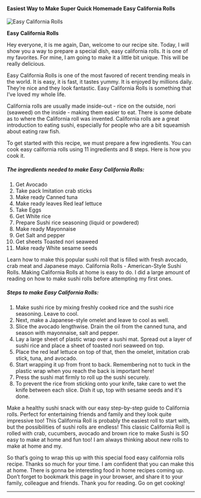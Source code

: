             

#### Easiest Way to Make Super Quick Homemade Easy California Rolls

![Easy California Rolls](https://img-global.cpcdn.com/recipes/6266710203039744/751x532cq70/easy-california-rolls-recipe-main-photo.jpg)

**Easy California Rolls**

Hey everyone, it is me again, Dan, welcome to our recipe site. Today, I will show you a way to prepare a special dish, easy california rolls. It is one of my favorites. For mine, I am going to make it a little bit unique. This will be really delicious.

Easy California Rolls is one of the most favored of recent trending meals in the world. It is easy, it is fast, it tastes yummy. It is enjoyed by millions daily. They’re nice and they look fantastic. Easy California Rolls is something that I’ve loved my whole life.

California rolls are usually made inside-out - rice on the outside, nori (seaweed) on the inside - making them easier to eat. There is some debate as to where the California roll was invented. California rolls are a great introduction to eating sushi, especially for people who are a bit squeamish about eating raw fish.

To get started with this recipe, we must prepare a few ingredients. You can cook easy california rolls using 11 ingredients and 8 steps. Here is how you cook it.

##### The ingredients needed to make Easy California Rolls:

1.  Get Avocado
2.  Take pack Imitation crab sticks
3.  Make ready Canned tuna
4.  Make ready leaves Red leaf lettuce
5.  Take Eggs
6.  Get White rice
7.  Prepare Sushi rice seasoning (liquid or powdered)
8.  Make ready Mayonnaise
9.  Get Salt and pepper
10.  Get sheets Toasted nori seaweed
11.  Make ready White sesame seeds

Learn how to make this popular sushi roll that is filled with fresh avocado, crab meat and Japanese mayo. California Rolls - American-Style Sushi Rolls. Making California Rolls at home is easy to do. I did a large amount of reading on how to make sushi rolls before attempting my first ones.

##### Steps to make Easy California Rolls:

1.  Make sushi rice by mixing freshly cooked rice and the sushi rice seasoning. Leave to cool.
2.  Next, make a Japanese-style omelet and leave to cool as well.
3.  Slice the avocado lengthwise. Drain the oil from the canned tuna, and season with mayonnaise, salt and pepper.
4.  Lay a large sheet of plastic wrap over a sushi mat. Spread out a layer of sushi rice and place a sheet of toasted nori seaweed on top.
5.  Place the red leaf lettuce on top of that, then the omelet, imitation crab stick, tuna, and avocado.
6.  Start wrapping it up from front to back. Remembering not to tuck in the plastic wrap when you reach the back is important here!
7.  Press the sushi mat firmly to roll up the sushi securely.
8.  To prevent the rice from sticking onto your knife, take care to wet the knife between each slice. Dish it up, top with sesame seeds and it's done.

Make a healthy sushi snack with our easy step-by-step guide to California rolls. Perfect for entertaining friends and family and they look quite impressive too! This California Roll is probably the easiest roll to start with, but the possibilities of sushi rolls are endless! This classic California Roll is rolled with crab, cucumbers, avocado and brown rice to make Sushi is SO easy to make at home and fun too! I am always thinking about new rolls to make at home and my.

So that’s going to wrap this up with this special food easy california rolls recipe. Thanks so much for your time. I am confident that you can make this at home. There is gonna be interesting food in home recipes coming up. Don’t forget to bookmark this page in your browser, and share it to your family, colleague and friends. Thank you for reading. Go on get cooking!

* * *